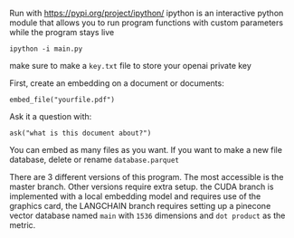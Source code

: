 Run with https://pypi.org/project/ipython/  ipython is an interactive python module that allows you to run program functions with custom parameters while the program stays live

```
ipython -i main.py
```
make sure to make a `key.txt` file to store your openai private key


First, create an embedding on a document or documents:
```
embed_file("yourfile.pdf")
```
Ask it a question with:
```
ask("what is this document about?")
```


You can embed as many files as you want. If you want to make a new file database, delete or rename `database.parquet` 

There are 3 different versions of this program. The most accessible is the master branch. Other versions require extra setup. the CUDA branch is implemented with a local embedding model and requires use of the graphics card, the LANGCHAIN branch requires setting up a pinecone vector database named `main` with `1536` dimensions and `dot product` as the metric. 
